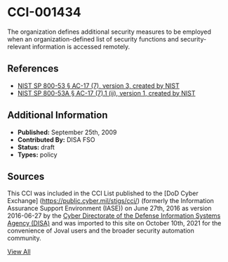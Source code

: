 # CCI-001434

The organization defines additional security measures to be employed when an organization-defined list of security functions and security-relevant information is accessed remotely.

## References ##

* [NIST SP 800-53 § AC-17 (7), version 3, created by NIST](http://csrc.nist.gov/publications/PubsSPs.html)
* [NIST SP 800-53A § AC-17 (7).1 (ii), version 1, created by NIST](http://csrc.nist.gov/publications/PubsSPs.html)


## Additional Information ##

* **Published:** September 25th, 2009
* **Contributed By:** DISA FSO
* **Status:** draft
* **Types:** policy

## Sources ##

This CCI was included in the CCI List published to the [DoD Cyber Exchange]
(https://public.cyber.mil/stigs/cci/) (formerly the Information Assurance Support Environment
(IASE)) on June 27th, 2016 as version 2016-06-27 by the [Cyber Directorate of the Defense 
Information Systems Agency (DISA)](https://public.cyber.mil/about-cyber/) and was imported to 
this site on October 10th, 2021 for the convenience of Joval users and the broader security automation community.

[View All](../README.md)

